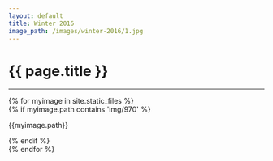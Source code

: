 ```yaml
---
layout: default
title: Winter 2016
image_path: /images/winter-2016/1.jpg
---
```


<h1>{{ page.title }}</h1>
<hr>

<div class="row">
{% for myimage in site.static_files %}<div class="col-md-4">{% if myimage.path contains 'img/970' %}<p>{{myimage.path}}</p>{% endif %}</div>{% endfor %}
</div>
